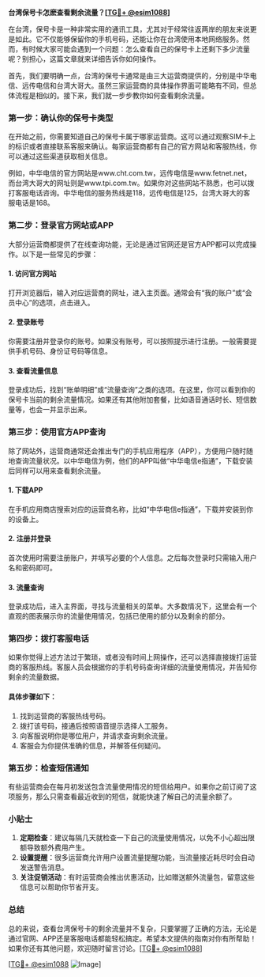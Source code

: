 **台湾保号卡怎麽查看剩余流量？[[TG💪+ @esim1088](https://t.me/s/esim1088)]**

在台湾，保号卡是一种非常实用的通讯工具，尤其对于经常往返两岸的朋友来说更是如此。它不仅能够保留你的手机号码，还能让你在台湾使用本地网络服务。然而，有时候大家可能会遇到一个问题：怎么查看自己的保号卡上还剩下多少流量呢？别担心，这篇文章就来详细告诉你如何操作。

首先，我们要明确一点，台湾的保号卡通常是由三大运营商提供的，分别是中华电信、远传电信和台湾大哥大。虽然三家运营商的具体操作界面可能略有不同，但总体流程是相似的。接下来，我们就一步步教你如何查看剩余流量。

### **第一步：确认你的保号卡类型**

在开始之前，你需要知道自己的保号卡属于哪家运营商。这可以通过观察SIM卡上的标识或者直接联系客服来确认。每家运营商都有自己的官方网站和客服热线，你可以通过这些渠道获取相关信息。

例如，中华电信的官方网站是www.cht.com.tw，远传电信是www.fetnet.net，而台湾大哥大的网址则是www.tpi.com.tw。如果你对这些网站不熟悉，也可以拨打客服电话咨询。中华电信的服务热线是118，远传电信是125，台湾大哥大的客服电话是168。

### **第二步：登录官方网站或APP**

大部分运营商都提供了在线查询功能，无论是通过官网还是官方APP都可以完成操作。以下是一些常见的步骤：

#### **1. 访问官方网站**
打开浏览器后，输入对应运营商的网址，进入主页面。通常会有“我的账户”或“会员中心”的选项，点击进入。

#### **2. 登录账号**
你需要注册并登录你的账号。如果没有账号，可以按照提示进行注册。一般需要提供手机号码、身份证号码等信息。

#### **3. 查看流量信息**
登录成功后，找到“账单明细”或“流量查询”之类的选项。在这里，你可以看到你的保号卡当前的剩余流量情况。如果还有其他附加套餐，比如语音通话时长、短信数量等，也会一并显示出来。

### **第三步：使用官方APP查询**

除了网站外，运营商通常还会推出专门的手机应用程序（APP），方便用户随时随地查询流量状况。以中华电信为例，他们的APP叫做“中华电信e指通”，下载安装后同样可以用来查看剩余流量。

#### **1. 下载APP**
在手机应用商店搜索对应的运营商名称，比如“中华电信e指通”，下载并安装到你的设备上。

#### **2. 注册并登录**
首次使用时需要注册账户，并填写必要的个人信息。之后每次登录时只需输入用户名和密码即可。

#### **3. 流量查询**
登录成功后，进入主界面，寻找与流量相关的菜单。大多数情况下，这里会有一个直观的图表展示你的流量使用情况，包括已使用的部分以及剩余的部分。

### **第四步：拨打客服电话**

如果你觉得上述方法过于繁琐，或者没有时间上网操作，还可以选择直接拨打运营商的客服热线。客服人员会根据你的手机号码查询详细的流量使用情况，并告知你剩余的流量数据。

#### **具体步骤如下：**
1. 找到运营商的客服热线号码。
2. 拨打该号码，接通后按照语音提示选择人工服务。
3. 向客服说明你是哪位用户，并请求查询剩余流量。
4. 客服会为你提供准确的信息，并解答任何疑问。

### **第五步：检查短信通知**

有些运营商会在每月初发送包含流量使用情况的短信给用户。如果你之前订阅了这项服务，那么只需查看最近收到的短信，就能快速了解自己的流量余额了。

### **小贴士**

1. **定期检查**：建议每隔几天就检查一下自己的流量使用情况，以免不小心超出限额导致额外费用产生。
2. **设置提醒**：很多运营商允许用户设置流量提醒功能，当流量接近耗尽时会自动发送警告消息。
3. **关注促销活动**：有时运营商会推出优惠活动，比如赠送额外流量包，留意这些信息可以帮助你节省开支。

### **总结**

总的来说，查看台湾保号卡的剩余流量并不复杂，只要掌握了正确的方法，无论是通过官网、APP还是客服电话都能轻松搞定。希望本文提供的指南对你有所帮助！如果你还有其他问题，欢迎随时留言讨论。[[TG💪+ @esim1088](https://t.me/s/esim1088)]

[[TG💪+ @esim1088](https://t.me/s/esim1088) ![Image](https://i.postimg.cc/4NQfJmqS/Snipaste-2025-05-13-00-14-12.png)]